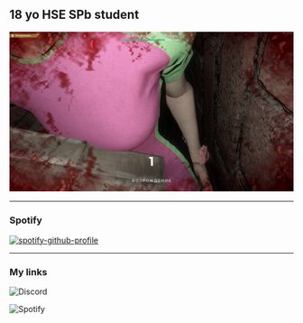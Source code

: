 ## 18 yo HSE SPb student

<div id="header" align="center">
    <img src="default.jpg" alt="3wpty">
</div>

---

### Spotify

[![spotify-github-profile](https://spotify-github-profile.vercel.app/api/view?uid=mal5aycec7sxhzceeguyx7d8h&cover_image=true&theme=novatorem&show_offline=true&background_color=121212&interchange=true&bar_color=53b14f&bar_color_cover=true)](https://spotify-github-profile.vercel.app/api/view?uid=mal5aycec7sxhzceeguyx7d8h&redirect=true)

---

### My links

![Discord](https://discord.gg/zZMmB5CjT5)

![Spotify]([https://open.spotify.com/user/mal5aycec7sxhzceeguyx7d8h](https://open.spotify.com/playlist/6Ug5pBwDAo90hHo09P5Jrw?si=58b9858573eb49bf))
